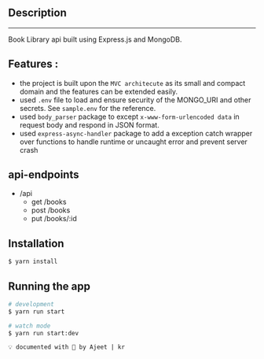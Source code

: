 ## Description
--- 
Book Library api built using Express.js and MongoDB. 

## Features :
- the project is built upon the `MVC architecute` as its small and compact domain and the features can be extended easily.
- used `.env` file to load and ensure security of the MONGO_URI and other secrets. See `sample.env` for the reference.
- used `body_parser` package to except `x-www-form-urlencoded data` in request body and respond in JSON format. 
- used `express-async-handler` package to add a exception catch wrapper over functions to handle runtime or uncaught error and prevent server crash

## api-endpoints
- /api
    - get /books
    - post /books
    - put /books/:id

## Installation

```bash
$ yarn install
```

## Running the app

```bash
# development
$ yarn run start

# watch mode
$ yarn run start:dev
```

```
💡 documented with 💖 by Ajeet | kr 
```

